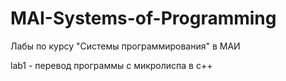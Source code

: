 # MAI-Systems-of-Programming
Лабы по курсу "Системы программирования" в МАИ

lab1 - перевод программы с микролиспа в c++  
